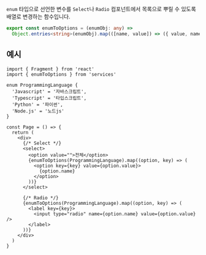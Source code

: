 `enum` 타입으로 선언한 변수를 `Select`나 `Radio` 컴포넌트에서 목록으로 뿌릴 수 있도록 배열로 변경하는 함수입니다.

```typescript title="services/utils/index.ts"
export const enumToOptions = (enumObj: any) =>
  Object.entries<string>(enumObj).map(([name, value]) => ({ value, name }))
```

## 예시

```tsx title="pages/index.tsx"
import { Fragment } from 'react'
import { enumToOptions } from 'services'

enum ProgrammingLanguage {
  'Javascript' = '자바스크립트',
  'Typescript' = '타입스크립트',
  'Python' = '파이썬',
  'Node.js' = '노드js'
}

const Page = () => {
  return (
    <div>
      {/* Select */}
      <select>
        <option value="">전체</option>
        {enumToOptions(ProgrammingLanguage).map((option, key) => (
          <option key={key} value={option.value}>
            {option.name}
          </option>
        ))}
      </select>

      {/* Radio */}
      {enumToOptions(ProgrammingLanguage).map((option, key) => (
        <label key={key}>
          <input type="radio" name={option.name} value={option.value} />
        </label>
      ))}
    </div>
  )
}
```
